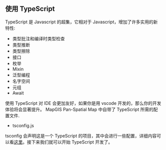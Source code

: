 ## 使用 TypeScript

TypeScript 是 Javascript 的超集，它相对于 Javascript，增加了许多实用的新特性:

- 类型批注和编译时类型检查
- 类型推断
- 类型擦除
- 接口
- 枚举
- Mixin
- 泛型编程
- 名字空间
- 元组
- Await

使用 TypeScript 对 IDE 会更加友好，如果你是用 vscode 开发的，那么你的开发体验将会显著提升。 MapGIS Pan-Spatial Map 中自带了 TypeScript 所需的配置文件.

- tsconfig.js

tsconfig 会声明这是一个 TypeScript 的项目，其中会进行一些配置，详细内容可以看[这里](https://www.typescriptlang.org/docs/handbook/tsconfig-json.html)。接下来我们就可以开始 TypeScript 开发了。
